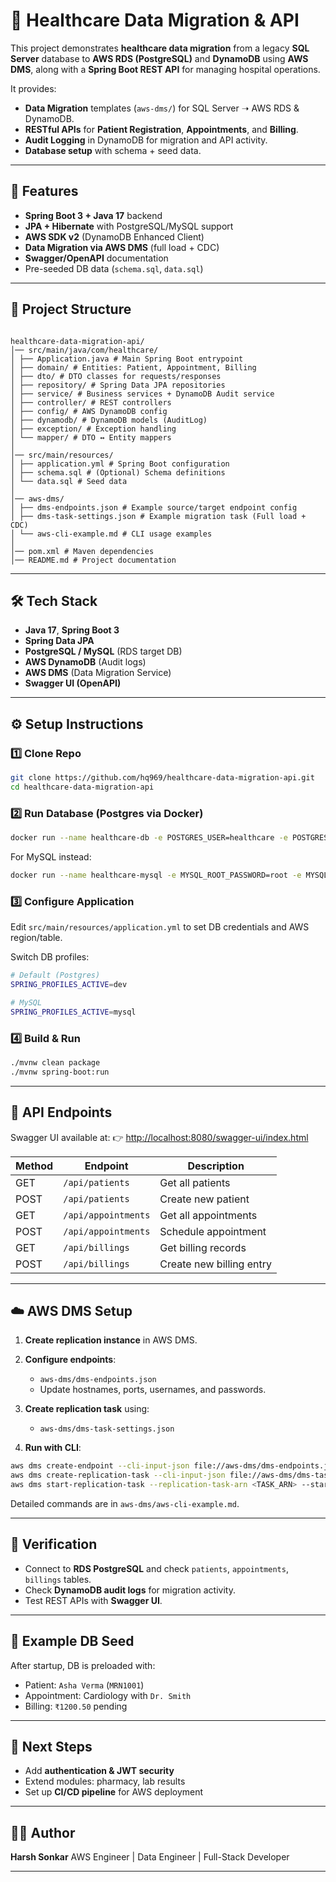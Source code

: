 # 🏥 Healthcare Data Migration & API

This project demonstrates **healthcare data migration** from a legacy **SQL Server** database to **AWS RDS (PostgreSQL)** and **DynamoDB** using **AWS DMS**, along with a **Spring Boot REST API** for managing hospital operations.

It provides:
- **Data Migration** templates (`aws-dms/`) for SQL Server ➝ AWS RDS & DynamoDB.
- **RESTful APIs** for **Patient Registration**, **Appointments**, and **Billing**.
- **Audit Logging** in DynamoDB for migration and API activity.
- **Database setup** with schema + seed data.

---

## 🚀 Features
- **Spring Boot 3 + Java 17** backend
- **JPA + Hibernate** with PostgreSQL/MySQL support
- **AWS SDK v2** (DynamoDB Enhanced Client)
- **Data Migration via AWS DMS** (full load + CDC)
- **Swagger/OpenAPI** documentation
- Pre-seeded DB data (`schema.sql`, `data.sql`)

---

## 📂 Project Structure
```

healthcare-data-migration-api/
│── src/main/java/com/healthcare/
│ ├── Application.java # Main Spring Boot entrypoint
│ ├── domain/ # Entities: Patient, Appointment, Billing
│ ├── dto/ # DTO classes for requests/responses
│ ├── repository/ # Spring Data JPA repositories
│ ├── service/ # Business services + DynamoDB Audit service
│ ├── controller/ # REST controllers
│ ├── config/ # AWS DynamoDB config
│ ├── dynamodb/ # DynamoDB models (AuditLog)
│ ├── exception/ # Exception handling
│ └── mapper/ # DTO ↔ Entity mappers
│
│── src/main/resources/
│ ├── application.yml # Spring Boot configuration
│ ├── schema.sql # (Optional) Schema definitions
│ └── data.sql # Seed data
│
│── aws-dms/
│ ├── dms-endpoints.json # Example source/target endpoint config
│ ├── dms-task-settings.json # Example migration task (Full load + CDC)
│ └── aws-cli-example.md # CLI usage examples
│
│── pom.xml # Maven dependencies
│── README.md # Project documentation

````

---

## 🛠️ Tech Stack
- **Java 17**, **Spring Boot 3**
- **Spring Data JPA**
- **PostgreSQL / MySQL** (RDS target DB)
- **AWS DynamoDB** (Audit logs)
- **AWS DMS** (Data Migration Service)
- **Swagger UI (OpenAPI)**

---

## ⚙️ Setup Instructions

### 1️⃣ Clone Repo
```bash
git clone https://github.com/hq969/healthcare-data-migration-api.git
cd healthcare-data-migration-api
````

### 2️⃣ Run Database (Postgres via Docker)

```bash
docker run --name healthcare-db -e POSTGRES_USER=healthcare -e POSTGRES_PASSWORD=healthcare -e POSTGRES_DB=healthcare -p 5432:5432 -d postgres:15
```

For MySQL instead:

```bash
docker run --name healthcare-mysql -e MYSQL_ROOT_PASSWORD=root -e MYSQL_DATABASE=healthcare -e MYSQL_USER=healthcare -e MYSQL_PASSWORD=healthcare -p 3306:3306 -d mysql:8
```

### 3️⃣ Configure Application

Edit `src/main/resources/application.yml` to set DB credentials and AWS region/table.

Switch DB profiles:

```bash
# Default (Postgres)
SPRING_PROFILES_ACTIVE=dev

# MySQL
SPRING_PROFILES_ACTIVE=mysql
```

### 4️⃣ Build & Run

```bash
./mvnw clean package
./mvnw spring-boot:run
```

---

## 📖 API Endpoints

Swagger UI available at:
👉 [http://localhost:8080/swagger-ui/index.html](http://localhost:8080/swagger-ui/index.html)

| Method | Endpoint            | Description              |
| ------ | ------------------- | ------------------------ |
| GET    | `/api/patients`     | Get all patients         |
| POST   | `/api/patients`     | Create new patient       |
| GET    | `/api/appointments` | Get all appointments     |
| POST   | `/api/appointments` | Schedule appointment     |
| GET    | `/api/billings`     | Get billing records      |
| POST   | `/api/billings`     | Create new billing entry |

---

## ☁️ AWS DMS Setup

1. **Create replication instance** in AWS DMS.
2. **Configure endpoints**:

   * `aws-dms/dms-endpoints.json`
   * Update hostnames, ports, usernames, and passwords.
3. **Create replication task** using:

   * `aws-dms/dms-task-settings.json`
4. **Run with CLI**:

```bash
aws dms create-endpoint --cli-input-json file://aws-dms/dms-endpoints.json
aws dms create-replication-task --cli-input-json file://aws-dms/dms-task-settings.json
aws dms start-replication-task --replication-task-arn <TASK_ARN> --start-replication-task-type start-replication
```

Detailed commands are in `aws-dms/aws-cli-example.md`.

---

## 🔎 Verification

* Connect to **RDS PostgreSQL** and check `patients`, `appointments`, `billings` tables.
* Check **DynamoDB audit logs** for migration activity.
* Test REST APIs with **Swagger UI**.

---

## 🧪 Example DB Seed

After startup, DB is preloaded with:

* Patient: `Asha Verma` (`MRN1001`)
* Appointment: Cardiology with `Dr. Smith`
* Billing: `₹1200.50` pending

---

## 📌 Next Steps

* Add **authentication & JWT security**
* Extend modules: pharmacy, lab results
* Set up **CI/CD pipeline** for AWS deployment

---

## 👨‍💻 Author

**Harsh Sonkar**
AWS Engineer | Data Engineer | Full-Stack Developer

---


